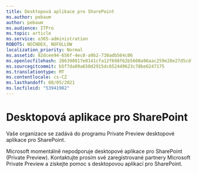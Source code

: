 ```yaml
---
title: Desktopová aplikace pro SharePoint
ms.author: pebaum
author: pebaum
ms.audience: ITPro
ms.topic: article
ms.service: o365-administration
ROBOTS: NOINDEX, NOFOLLOW
localization_priority: Normal
ms.assetid: 82dcee94-656f-4ec8-a9b2-730adb564c06
ms.openlocfilehash: 286390817e0141cfa12f698f62b5608a96aac259e28e27d5cdf6e0b1a935d752
ms.sourcegitcommit: b5f7da89a650d2915dc652449623c78be6247175
ms.translationtype: MT
ms.contentlocale: cs-CZ
ms.lasthandoff: 08/05/2021
ms.locfileid: "53941982"
---
```

# <a name="desktop-app-for-sharepoint"></a>Desktopová aplikace pro SharePoint

Vaše organizace se zadává do programu Private Preview desktopové aplikace pro SharePoint.

Microsoft momentálně nepodporuje desktopové aplikace pro SharePoint (Private Preview). Kontaktujte prosím své zaregistrované partnery Microsoft Private Preview a získejte pomoc s desktopovou aplikací pro SharePoint.

